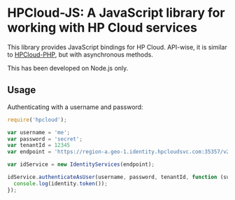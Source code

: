 # HPCloud-JS: A JavaScript library for working with HP Cloud services

This library provides JavaScript bindings for HP Cloud. API-wise, it is
similar to [HPCloud-PHP](http://hpcloud.github.com/hpcloud-php), but
with asynchronous methods.

This has been developed on Node.js only.

## Usage

Authenticating with a username and password:

```javascript
require('hpcloud');

var username = 'me';
var password = 'secret';
var tenantId = 12345
var endpoint = 'https://region-a.geo-1.identity.hpcloudsvc.com:35357/v2.0';

var idService = new IdentityServices(endpoint);

idService.authenticateAsUser(username, password, tenantId, function (success, identity) {
  console.log(identity.token());
});
```


